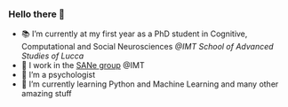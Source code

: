 ### Hello there 👋

- :books: I’m currently at my first year as a PhD student in Cognitive, Computational and Social Neurosciences *@IMT School of Advanced Studies of Lucca*
- :cherry_blossom: I work in the [SANe group](https://momilab.imtlucca.it/research/sane) @IMT
- 🌱 I’m a psychologist 
- :mushroom: I’m currently learning Python and Machine Learning and many other amazing stuff
